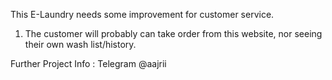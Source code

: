 This E-Laundry needs some improvement for customer service.
1. The customer will probably can take order from this website, nor seeing their own wash list/history.

Further Project Info : Telegram @aajrii